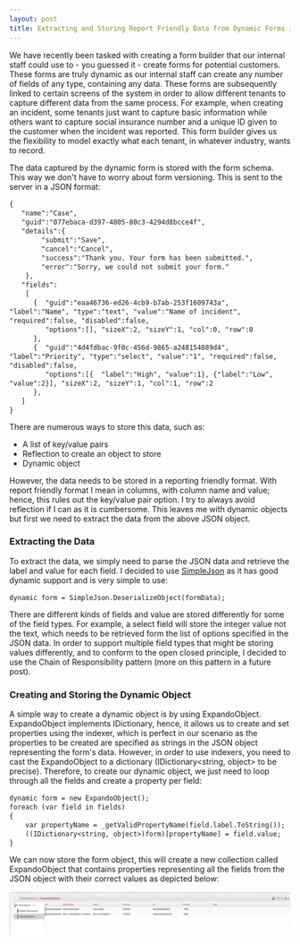 ```yaml
---
layout: post
title: Extracting and Storing Report Friendly Data from Dynamic Forms in RavenDB
---
```


We have recently been tasked with creating a form builder that our internal staff could use to - you guessed it - create forms for potential customers. These forms are truly dynamic as our internal staff can create any number of fields of any type, containing any data. These forms are subsequently linked to certain screens of the system in order to allow different tenants to capture different data from the same process. For example, when creating an incident, some tenants just want to capture basic information while others want to capture social insurance number and a unique ID given to the customer when the incident was reported. This form builder gives us the flexibility to model exactly what each tenant, in whatever industry, wants to record.

The data captured by the dynamic form is stored with the form schema. This way we don't have to worry about  form versioning. This is sent to the server in a JSON format:


    {  
       "name":"Case",
       "guid":"077ebaca-d397-4805-80c3-4294d8bcce4f",
       "details":{  
       		"submit":"Save",
			"cancel":"Cancel",
       		"success":"Thank you. Your form has been submitted.",
       		"error":"Sorry, we could not submit your form."
		},
       "fields":
		[  
	      {  "guid":"eaa46736-ed26-4cb9-b7ab-253f1609743a", "label":"Name", "type":"text", "value":"Name of incident", "required":false, "disabled":false,
	     	 "options":[], "sizeX":2, "sizeY":1, "col":0, "row":0
	      },
		  {  "guid":"4d4fdbac-9f0c-456d-9865-a248154889d4", "label":"Priority", "type":"select", "value":"1", "required":false, "disabled":false,
	     	 "options":[{  "label":"High", "value":1}, {"label":"Low", "value":2}], "sizeX":2, "sizeY":1, "col":1, "row":2
	      },
       ]
    }

There are numerous ways to store this data, such as: 

- A list of key/value pairs
- Reflection to create an object to store
- Dynamic object

However, the data needs to be stored in a reporting friendly format. With report friendly format I mean in columns, with column name and value; hence, this rules out the key/value pair option. I try to always avoid reflection if I can as it is cumbersome. This leaves me with dynamic objects but first we need to extract the data from the above JSON object.

### Extracting the Data ###
To extract the data, we simply need to parse the JSON data and retrieve the label and value for each field. I decided to use [SimpleJson](https://www.nuget.org/packages/SimpleJson/) as it has good dynamic support and is very simple to use:

    dynamic form = SimpleJson.DeserializeObject(formData);

There are different kinds of fields and value are stored differently for some of the field types. For example, a select field will store the integer value not the text, which needs to be retrieved form the list of options specified in the JSON data. In order to support multiple field types that might be storing values differently, and to conform to the open closed principle, I decided to use the Chain of Responsibility pattern (more on this pattern in a future post).

### Creating and Storing the Dynamic Object ###
A simple way to create a dynamic object is by using ExpandoObject. ExpandoObject implements IDictionary, hence, it allows us to create and set properties using the indexer, which is perfect in our scenario as the properties to be created are specified as strings in the JSON object representing the form's data. However, in order to use indexers, you need to cast the ExpandoObject to a dictionary (IDictionary<string, object> to be precise). Therefore, to create our dynamic object, we just need to loop through all the fields and create a property per field:

    dynamic form = new ExpandoObject();
    foreach (var field in fields)
    {
	    var propertyName = _getValidPropertyName(field.label.ToString());
	    ((IDictionary<string, object>)form)[propertyName] = field.value;
    }

We can now store the form object, this will create a new collection called ExpandoObject that contains properties representing all the fields from the JSON object with their correct values as depicted below:

![RavenDB](/images/Dynamic-objects-in-RavenDB.png "RavenDB")
